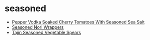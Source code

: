 # seasoned

 * [Pepper Vodka Soaked Cherry Tomatoes With Seasoned Sea Salt](index/p/pepper-vodka-soaked-cherry-tomatoes-with-seasoned-sea-salt-11833.json)
 * [Seasoned Nori Wrappers](index/s/seasoned-nori-wrappers-238541.json)
 * [Tajin Seasoned Vegetable Spears](index/t/tajin-seasoned-vegetable-spears.json)
